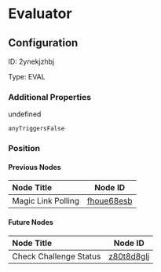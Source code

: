 # Evaluator
## Configuration
ID:  2ynekjzhbj

Type: EVAL 







### Additional Properties
undefined
```string 
anyTriggersFalse
```





### Position

#### Previous Nodes
| Node Title | Node ID |
| :------------- | ------------ |
| Magic Link Polling | [fhoue68esb](./fhoue68esb.md) | 
 
 #### Future Nodes
| Node Title | Node ID |
| :------------- | ------------ |
| Check Challenge Status |[z80t8d8glj](./z80t8d8glj.md) | 